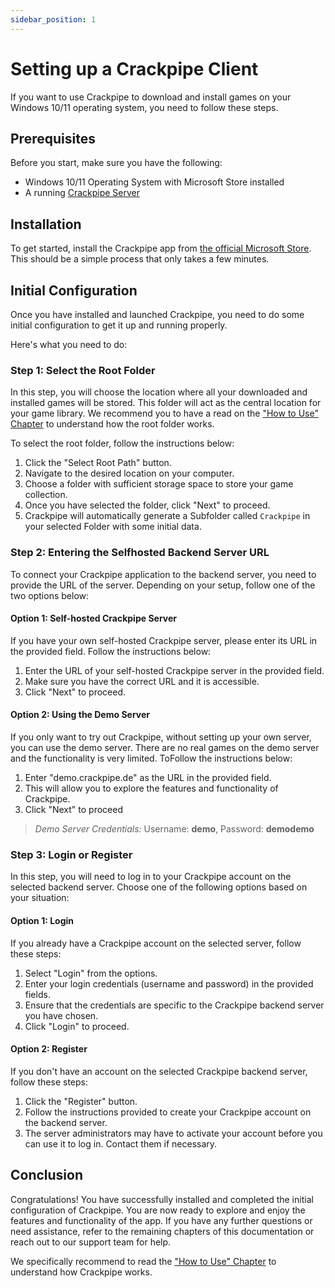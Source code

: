 ```yaml
---
sidebar_position: 1
---
```


# Setting up a Crackpipe Client

If you want to use Crackpipe to download and install games on your Windows 10/11 operating system, you need to follow these steps.

## Prerequisites

Before you start, make sure you have the following:

- Windows 10/11 Operating System with Microsoft Store installed
- A running [Crackpipe Server](https://github.com/Phalcode/crackpipe-backend)

## Installation

To get started, install the Crackpipe app from [the official Microsoft Store](https://www.microsoft.com/store/apps/9PCKDV76GL75). This should be a simple process that only takes a few minutes.

## Initial Configuration

Once you have installed and launched Crackpipe, you need to do some initial configuration to get it up and running properly.

Here's what you need to do:

### Step 1: Select the Root Folder

In this step, you will choose the location where all your downloaded and installed games will be stored. This folder will act as the central location for your game library. We recommend you to have a read on the ["How to Use" Chapter](how-to-use.md) to understand how the root folder works.

To select the root folder, follow the instructions below:

1. Click the "Select Root Path" button.
2. Navigate to the desired location on your computer.
3. Choose a folder with sufficient storage space to store your game collection.
4. Once you have selected the folder, click "Next" to proceed.
5. Crackpipe will automatically generate a Subfolder called `Crackpipe` in your selected Folder with some initial data.

### Step 2: Entering the Selfhosted Backend Server URL

To connect your Crackpipe application to the backend server, you need to provide the URL of the server. Depending on your setup, follow one of the two options below:

#### Option 1: Self-hosted Crackpipe Server

If you have your own self-hosted Crackpipe server, please enter its URL in the provided field. Follow the instructions below:

1. Enter the URL of your self-hosted Crackpipe server in the provided field.
2. Make sure you have the correct URL and it is accessible.
3. Click "Next" to proceed.

#### Option 2: Using the Demo Server

If you only want to try out Crackpipe, without setting up your own server, you can use the demo server. There are no real games on the demo server and the functionality is very limited. ToFollow the instructions below:

1. Enter "demo.crackpipe.de" as the URL in the provided field.
2. This will allow you to explore the features and functionality of Crackpipe.
3. Click "Next" to proceed

> _Demo Server Credentials:_ Username: **demo**, Password: **demodemo**

### Step 3: Login or Register

In this step, you will need to log in to your Crackpipe account on the selected backend server. Choose one of the following options based on your situation:

#### Option 1: Login

If you already have a Crackpipe account on the selected server, follow these steps:

1. Select "Login" from the options.
2. Enter your login credentials (username and password) in the provided fields.
3. Ensure that the credentials are specific to the Crackpipe backend server you have chosen.
4. Click "Login" to proceed.

#### Option 2: Register

If you don't have an account on the selected Crackpipe backend server, follow these steps:

1. Click the "Register" button.
2. Follow the instructions provided to create your Crackpipe account on the backend server.
3. The server administrators may have to activate your account before you can use it to log in. Contact them if necessary.

## Conclusion

Congratulations! You have successfully installed and completed the initial configuration of Crackpipe. You are now ready to explore and enjoy the features and functionality of the app. If you have any further questions or need assistance, refer to the remaining chapters of this documentation or reach out to our support team for help.

We specifically recommend to read the ["How to Use" Chapter](how-to-use.md) to understand how Crackpipe works.
